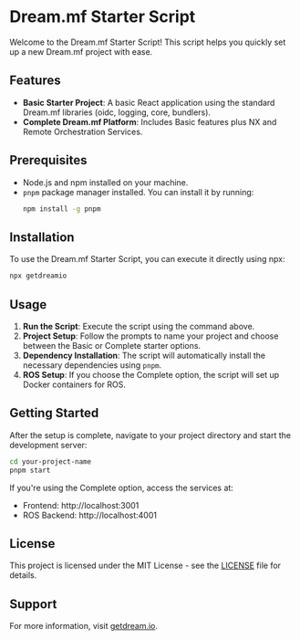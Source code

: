 # Dream.mf Starter Script

Welcome to the Dream.mf Starter Script! This script helps you quickly set up a new Dream.mf project with ease.

## Features

- **Basic Starter Project**: A basic React application using the standard Dream.mf libraries (oidc, logging, core, bundlers).
- **Complete Dream.mf Platform**: Includes Basic features plus NX and Remote Orchestration Services.

## Prerequisites

- Node.js and npm installed on your machine.
- `pnpm` package manager installed. You can install it by running:
  ```bash
  npm install -g pnpm
  ```

## Installation

To use the Dream.mf Starter Script, you can execute it directly using npx:

```bash
npx getdreamio
```

## Usage

1. **Run the Script**: Execute the script using the command above.
2. **Project Setup**: Follow the prompts to name your project and choose between the Basic or Complete starter options.
3. **Dependency Installation**: The script will automatically install the necessary dependencies using `pnpm`.
4. **ROS Setup**: If you choose the Complete option, the script will set up Docker containers for ROS.

## Getting Started

After the setup is complete, navigate to your project directory and start the development server:

```bash
cd your-project-name
pnpm start
```

If you're using the Complete option, access the services at:
- Frontend: http://localhost:3001
- ROS Backend: http://localhost:4001

## License

This project is licensed under the MIT License - see the [LICENSE](LICENSE) file for details.

## Support

For more information, visit [getdream.io](https://www.getdream.io/).
